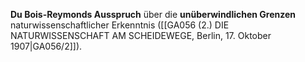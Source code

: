
**Du Bois-Reymonds Ausspruch** über die **unüberwindlichen Grenzen** naturwissenschaftlicher Erkenntnis ([[GA056 (2.) DIE NATURWISSENSCHAFT AM SCHEIDEWEGE, Berlin, 17. Oktober 1907|GA056/2]]).
